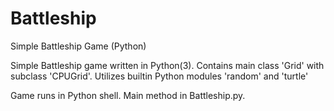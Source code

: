 # Battleship
Simple Battleship Game (Python)

Simple Battleship game written in Python(3). Contains main class 'Grid' with subclass 'CPUGrid'. Utilizes builtin Python modules 'random' and 'turtle'

Game runs in Python shell. Main method in Battleship.py.
